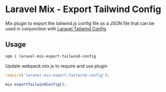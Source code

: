 # Laravel Mix - Export Tailwind Config

Mix plugin to export the tailwind.js config file as a JSON file that can be used in conjunction with [Laravel Tailwind Config](https://github.com/approvedio/laravel-tailwind-config) 

## Usage
```bash
npm i laravel-mix-export-tailwind-config
```

Update webpack.mix.js to require and use plugin

```js
require('laravel-mix-export-tailwind-config');

mix.exportTailwindConfig();
```

